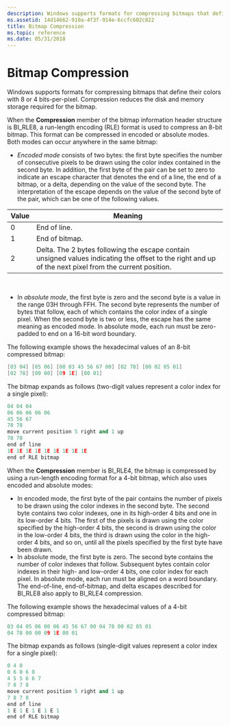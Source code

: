```yaml
---
description: Windows supports formats for compressing bitmaps that define their colors with 8 or 4 bits-per-pixel. Compression reduces the disk and memory storage required for the bitmap.
ms.assetid: 14d14662-910a-4f3f-914e-6ccfc602c822
title: Bitmap Compression
ms.topic: reference
ms.date: 05/31/2018
---
```


# Bitmap Compression

Windows supports formats for compressing bitmaps that define their colors with 8 or 4 bits-per-pixel. Compression reduces the disk and memory storage required for the bitmap.

When the **Compression** member of the bitmap information header structure is BI\_RLE8, a run-length encoding (RLE) format is used to compress an 8-bit bitmap. This format can be compressed in encoded or absolute modes. Both modes can occur anywhere in the same bitmap:

-   *Encoded mode* consists of two bytes: the first byte specifies the number of consecutive pixels to be drawn using the color index contained in the second byte. In addition, the first byte of the pair can be set to zero to indicate an escape character that denotes the end of a line, the end of a bitmap, or a delta, depending on the value of the second byte. The interpretation of the escape depends on the value of the second byte of the pair, which can be one of the following values.



| Value | Meaning                                                                                                                                                |
|-------|--------------------------------------------------------------------------------------------------------------------------------------------------------|
| 0     | End of line.                                                                                                                                           |
| 1     | End of bitmap.                                                                                                                                         |
| 2     | Delta. The 2 bytes following the escape contain unsigned values indicating the offset to the right and up of the next pixel from the current position. |



 

-   In *absolute mode*, the first byte is zero and the second byte is a value in the range 03H through FFH. The second byte represents the number of bytes that follow, each of which contains the color index of a single pixel. When the second byte is two or less, the escape has the same meaning as encoded mode. In absolute mode, each run must be zero-padded to end on a 16-bit word boundary.

The following example shows the hexadecimal values of an 8-bit compressed bitmap:


```C++
[03 04] [05 06] [00 03 45 56 67 00] [02 78] [00 02 05 01] 
[02 78] [00 00] [09 1E] [00 01] 
```



The bitmap expands as follows (two-digit values represent a color index for a single pixel):


```C++
04 04 04 
06 06 06 06 06 
45 56 67 
78 78 
move current position 5 right and 1 up 
78 78 
end of line 
1E 1E 1E 1E 1E 1E 1E 1E 1E 
end of RLE bitmap 
```



When the **Compression** member is BI\_RLE4, the bitmap is compressed by using a run-length encoding format for a 4-bit bitmap, which also uses encoded and absolute modes:

-   In encoded mode, the first byte of the pair contains the number of pixels to be drawn using the color indexes in the second byte. The second byte contains two color indexes, one in its high-order 4 bits and one in its low-order 4 bits. The first of the pixels is drawn using the color specified by the high-order 4 bits, the second is drawn using the color in the low-order 4 bits, the third is drawn using the color in the high-order 4 bits, and so on, until all the pixels specified by the first byte have been drawn.
-   In absolute mode, the first byte is zero. The second byte contains the number of color indexes that follow. Subsequent bytes contain color indexes in their high- and low-order 4 bits, one color index for each pixel. In absolute mode, each run must be aligned on a word boundary. The end-of-line, end-of-bitmap, and delta escapes described for BI\_RLE8 also apply to BI\_RLE4 compression.

The following example shows the hexadecimal values of a 4-bit compressed bitmap:


```C++
03 04 05 06 00 06 45 56 67 00 04 78 00 02 05 01 
04 78 00 00 09 1E 00 01 
```



The bitmap expands as follows (single-digit values represent a color index for a single pixel):


```C++
0 4 0 
0 6 0 6 0 
4 5 5 6 6 7 
7 8 7 8 
move current position 5 right and 1 up 
7 8 7 8 
end of line 
1 E 1 E 1 E 1 E 1 
end of RLE bitmap 
```



 

 



